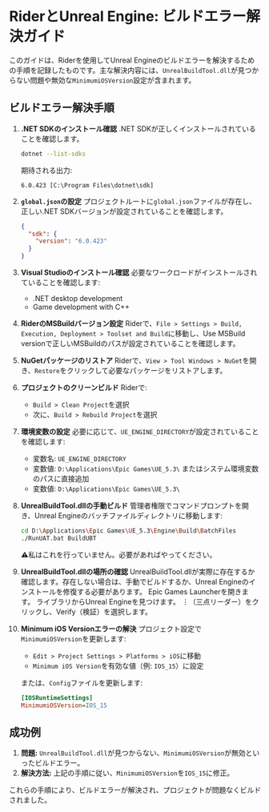 
# RiderとUnreal Engine: ビルドエラー解決ガイド

このガイドは、Riderを使用してUnreal Engineのビルドエラーを解決するための手順を記録したものです。主な解決内容には、`UnrealBuildTool.dll`が見つからない問題や無効な`MinimumiOSVersion`設定が含まれます。

## ビルドエラー解決手順

1. **.NET SDKのインストール確認**
   .NET SDKが正しくインストールされていることを確認します。
   ```sh
   dotnet --list-sdks
   ```
   期待される出力:
   ```plaintext
   6.0.423 [C:\Program Files\dotnet\sdk]
   ```

2. **`global.json`の設定**
   プロジェクトルートに`global.json`ファイルが存在し、正しい.NET SDKバージョンが設定されていることを確認します。
   ```json
   {
     "sdk": {
       "version": "6.0.423"
     }
   }
   ```

3. **Visual Studioのインストール確認**
   必要なワークロードがインストールされていることを確認します:
   - .NET desktop development
   - Game development with C++

4. **RiderのMSBuildバージョン設定**
   Riderで、`File > Settings > Build, Execution, Deployment > Toolset and Build`に移動し、Use MSBuild versionで正しいMSBuildのパスが設定されていることを確認します。

5. **NuGetパッケージのリストア**
   Riderで、`View > Tool Windows > NuGet`を開き、`Restore`をクリックして必要なパッケージをリストアします。

6. **プロジェクトのクリーンビルド**
   Riderで:
   - `Build > Clean Project`を選択
   - 次に、`Build > Rebuild Project`を選択

7. **環境変数の設定**
   必要に応じて、`UE_ENGINE_DIRECTORY`が設定されていることを確認します:
   - 変数名: `UE_ENGINE_DIRECTORY`
   - 変数値: `D:\Applications\Epic Games\UE_5.3\`
   またはシステム環境変数のパスに直接追加
   - 変数値: `D:\Applications\Epic Games\UE_5.3\`

8. **UnrealBuildTool.dllの手動ビルド**
   管理者権限でコマンドプロンプトを開き、Unreal Engineのバッチファイルディレクトリに移動します:
   ```sh
   cd D:\Applications\Epic Games\UE_5.3\Engine\Build\BatchFiles
   ./RunUAT.bat BuildUBT
   ```
   ⚠︎私はこれを行っていません。必要があればやってください。

9. **UnrealBuildTool.dllの場所の確認**
    UnrealBuildTool.dllが実際に存在するか確認します。存在しない場合は、手動でビルドするか、Unreal Engineのインストールを修復する必要があります。
    Epic Games Launcherを開きます。
    ライブラリからUnreal Engineを見つけます。
    ⋮（三点リーダー）をクリックし、Verify（検証）を選択します。

10. **Minimum iOS Versionエラーの解決**
    プロジェクト設定で`MinimumiOSVersion`を更新します:
    - `Edit > Project Settings > Platforms > iOS`に移動
    - `Minimum iOS Version`を有効な値（例: `IOS_15`）に設定

    または、`Config`ファイルを更新します:
    ```ini
    [IOSRuntimeSettings]
    MinimumiOSVersion=IOS_15
    ```

## 成功例
1. **問題:** `UnrealBuildTool.dll`が見つからない、`MinimumiOSVersion`が無効といったビルドエラー。
2. **解決方法:** 上記の手順に従い、`MinimumiOSVersion`を`IOS_15`に修正。

これらの手順により、ビルドエラーが解決され、プロジェクトが問題なくビルドされました。
